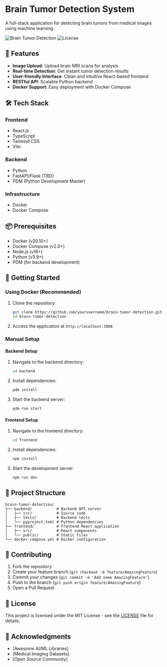 # Brain Tumor Detection System

A full-stack application for detecting brain tumors from medical images using machine learning.

![Brain Tumor Detection](https://img.shields.io/badge/Status-Active-brightgreen)
![License](https://img.shields.io/badge/License-MIT-blue)

## 🚀 Features

- **Image Upload**: Upload brain MRI scans for analysis
- **Real-time Detection**: Get instant tumor detection results
- **User-friendly Interface**: Clean and intuitive React-based frontend
- **RESTful API**: Scalable Python backend
- **Docker Support**: Easy deployment with Docker Compose

## 🛠️ Tech Stack

### Frontend
- React.js
- TypeScript
- Tailwind CSS
- Vite

### Backend
- Python
- FastAPI/Flask (TBD)
- PDM (Python Development Master)

### Infrastructure
- Docker
- Docker Compose

## 📦 Prerequisites

- Docker (v20.10+)
- Docker Compose (v2.0+)
- Node.js (v16+)
- Python (v3.9+)
- PDM (for backend development)

## 🚀 Getting Started

### Using Docker (Recommended)

1. Clone the repository:
   ```bash
   git clone https://github.com/yourusername/brain-tumor-detection.git
   cd brain-tumor-detection
   ```
   
2. Access the application at `http://localhost:3000`

### Manual Setup

#### Backend Setup
1. Navigate to the backend directory:
   ```bash
   cd backend
   ```

2. Install dependencies:
   ```bash
   pdm install
   ```

3. Start the backend server:
   ```bash
   pdm run start
   ```

#### Frontend Setup
1. Navigate to the frontend directory:
   ```bash
   cd frontend
   ```

2. Install dependencies:
   ```bash
   npm install
   ```

3. Start the development server:
   ```bash
   npm run dev
   ```

## 📂 Project Structure

```
brain-tumor-detection/
├── backend/           # Backend API server
│   ├── src/           # Source code
│   ├── tests/         # Backend tests
│   └── pyproject.toml # Python dependencies
├── frontend/          # Frontend React application
│   ├── src/           # React components
│   └── public/        # Static files
└── docker-compose.yml # Docker configuration
```

## 🤝 Contributing

1. Fork the repository
2. Create your feature branch (`git checkout -b feature/AmazingFeature`)
3. Commit your changes (`git commit -m 'Add some AmazingFeature'`)
4. Push to the branch (`git push origin feature/AmazingFeature`)
5. Open a Pull Request

## 📄 License

This project is licensed under the MIT License - see the [LICENSE](LICENSE) file for details.

## 🙏 Acknowledgments

- [Awesome AI/ML Libraries]
- [Medical Imaging Datasets]
- [Open Source Community]

